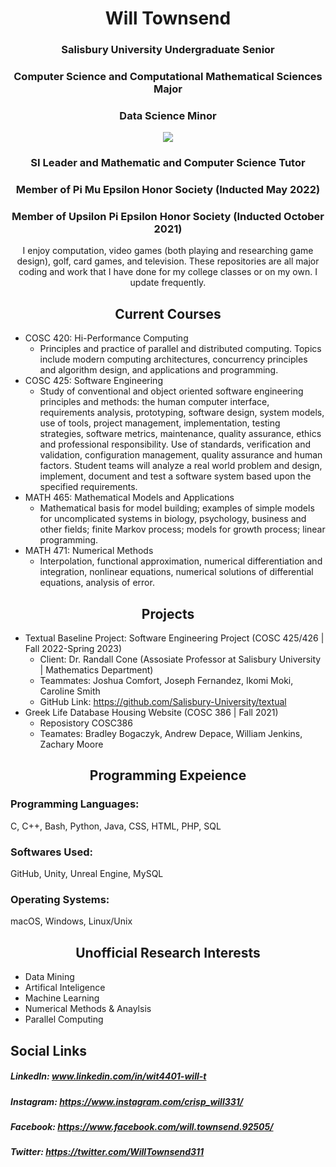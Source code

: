 <h1 align="center">Will Townsend</h1>

<h3 align="center">Salisbury University Undergraduate Senior</h3>

<h3 align="center">Computer Science and Computational Mathematical Sciences Major</h3>

<h3 align="center">Data Science Minor</h3>

<p align="center">
  <img src="https://contracting.ggibuilds.com/wp-content/uploads/2019/03/SU_Logo_color.jpg?raw=true"/>
</p>

<h3 align="center">SI Leader and Mathematic and Computer Science Tutor</h3>

<h3 align="center">Member of Pi Mu Epsilon Honor Society (Inducted May 2022)</h3>

<h3 align="center">Member of Upsilon Pi Epsilon Honor Society (Inducted October 2021)</h3>

<div align="center">I enjoy computation, video games (both playing and researching game design), golf, card games, and television. These repositories are all major coding and work that I have done for my college classes or on my own. I update frequently.</div>

<h2 align="center">Current Courses</h2>

* COSC 420: Hi-Performance Computing
  * Principles and practice of parallel and distributed computing. Topics include modern computing architectures, concurrency principles and algorithm design, and applications and programming. 
* COSC 425: Software Engineering
  * Study of conventional and object oriented software engineering principles and methods: the human computer interface, requirements analysis, prototyping, software design, system models, use of tools, project management, implementation, testing strategies, software metrics, maintenance, quality assurance, ethics and professional responsibility. Use of standards, verification and validation, configuration management, quality assurance and human factors. Student teams will analyze a real world problem and design, implement, document and test a software system based upon the specified requirements.
* MATH 465: Mathematical Models and Applications
  * Mathematical basis for model building; examples of simple models for uncomplicated systems in biology, psychology, business and other fields; finite Markov process; models for growth process; linear programming.  
* MATH 471: Numerical Methods 
  * Interpolation, functional approximation, numerical differentiation and integration, nonlinear equations, numerical solutions of differential equations, analysis of error.

<h2 align="center">Projects</h2>

* Textual Baseline Project: Software Engineering Project (COSC 425/426 | Fall 2022-Spring 2023)
  * Client: Dr. Randall Cone (Assosiate Professor at Salisbury University | Mathematics Department)
  * Teammates: Joshua Comfort, Joseph Fernandez, Ikomi Moki, Caroline Smith
  * GitHub Link: https://github.com/Salisbury-University/textual
* Greek Life Database Housing Website (COSC 386 | Fall 2021)
  * Reposistory COSC386
  * Teamates: Bradley Bogaczyk, Andrew Depace, William Jenkins, Zachary Moore

<h2 align="center">Programming Expeience</h2>

### Programming Languages: 
C, C++, Bash, Python, Java, CSS, HTML, PHP, SQL
### Softwares Used: 
GitHub, Unity, Unreal Engine, MySQL
### Operating Systems:
macOS, Windows, Linux/Unix

<h2 align="center">Unofficial Research Interests</h2>

* Data Mining
* Artifical Inteligence
* Machine Learning
* Numerical Methods & Anaylsis
* Parallel Computing

## Social Links
##### LinkedIn: www.linkedin.com/in/wit4401-will-t 
##### Instagram: https://www.instagram.com/crisp_will331/ 
##### Facebook: https://www.facebook.com/will.townsend.92505/ 
##### Twitter: https://twitter.com/WillTownsend311
